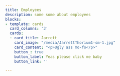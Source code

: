 ```yaml
---
title: Employees
description: some some about employees
blocks:
- template: cards
  card_columns: '3'
  cards:
  - card_title: Jarrett
    card_image: "/media/JarrettThorium1-sm-1.jpg"
    card_content: "<p>Ugly ass mo-fo</p>"
    button_: true
    button_label: Yeas please click me baby
    button_link: ''

---
```

